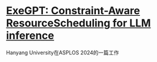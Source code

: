 # [ExeGPT: Constraint-Aware ResourceScheduling for LLM inference](https://arxiv.org/abs/2404.07947)

Hanyang University在ASPLOS 2024的一篇工作